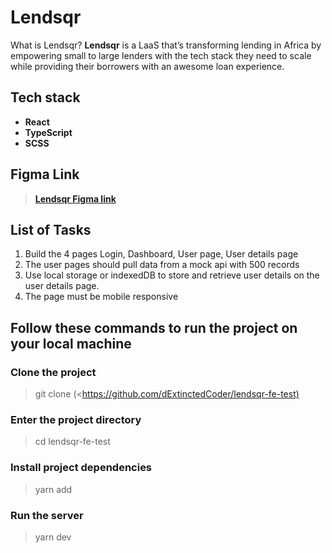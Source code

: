 # Lendsqr

What is Lendsqr? **Lendsqr** is a LaaS that’s transforming lending in Africa by empowering small to large lenders with the tech stack they need to scale while providing their borrowers with an awesome loan experience.

## Tech stack

- **React**  
- **TypeScript**  
- **SCSS**

## Figma Link

> [**Lendsqr Figma link**](https://www.figma.com/file/ZKILoCoIoy1IESdBpq3GNC/Lendsqr-Frontend-Engineering-Assessment?node-id=5530%3A0&t=pPQngOkpBsfUxQK1-0)

## List of Tasks

1. Build the 4 pages Login, Dashboard, User page, User details page
2. The user pages should pull data from a mock api with 500 records
3. Use local storage or indexedDB to store and retrieve user details on the user details page.
4. The page must be mobile responsive

## Follow these commands to run the project on your local machine

### Clone the project

 > git clone (<<https://github.com/dExtinctedCoder/lendsqr-fe-test)>

### Enter the project directory

 > cd lendsqr-fe-test

### Install project dependencies

 > yarn add

### Run the server

 > yarn dev
